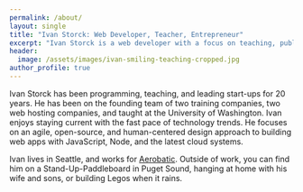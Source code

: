 ```yaml
---
permalink: /about/
layout: single
title: "Ivan Storck: Web Developer, Teacher, Entrepreneur"
excerpt: "Ivan Storck is a web developer with a focus on teaching, public speaking, and online communications."
header:
  image: /assets/images/ivan-smiling-teaching-cropped.jpg
author_profile: true
---
```


Ivan Storck has been programming, teaching, and leading start-ups for 20 years. He has been on the founding team of two training companies, two web hosting companies, and taught at the University of Washington. Ivan enjoys staying current with the fast pace of technology trends. He focuses on an agile, open-source, and human-centered design approach to building web apps with JavaScript, Node, and the latest cloud systems.

Ivan lives in Seattle, and works for [Aerobatic](https://www.aerobatic.com). Outside of work, you can find him on a Stand-Up-Paddleboard in Puget Sound, hanging at home with his wife and sons, or building Legos when it rains.
